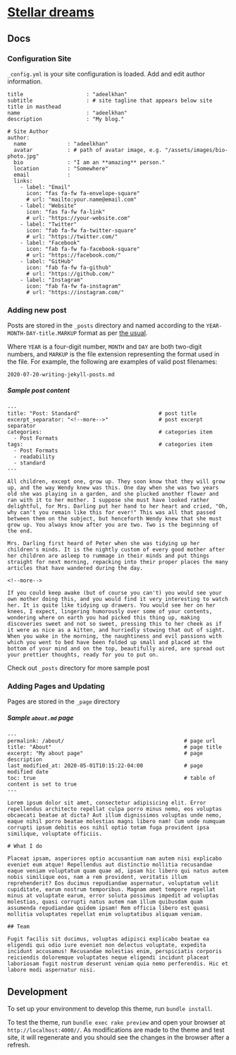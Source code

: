 # [Stellar dreams](https://stellardreams.github.io/)

## Docs

### Configuration Site

`_config.yml` is your site configuration is loaded. Add and edit author information.

```
title                    : "adeelkhan"
subtitle                 : # site tagline that appears below site title in masthead
name                     : "adeelkhan"
description              : "My blog."

# Site Author
author:
  name             : "adeelkhan"
  avatar           : # path of avatar image, e.g. "/assets/images/bio-photo.jpg"
  bio              : "I am an **amazing** person."
  location         : "Somewhere"
  email            :
  links:
    - label: "Email"
      icon: "fas fa-fw fa-envelope-square"
      # url: "mailto:your.name@email.com"
    - label: "Website"
      icon: "fas fa-fw fa-link"
      # url: "https://your-website.com"
    - label: "Twitter"
      icon: "fab fa-fw fa-twitter-square"
      # url: "https://twitter.com/"
    - label: "Facebook"
      icon: "fab fa-fw fa-facebook-square"
      # url: "https://facebook.com/"
    - label: "GitHub"
      icon: "fab fa-fw fa-github"
      # url: "https://github.com/"
    - label: "Instagram"
      icon: "fab fa-fw fa-instagram"
      # url: "https://instagram.com/"
```

### Adding new post

Posts are stored in the `_posts` directory and named according to the `YEAR-MONTH-DAY-title.MARKUP` format as per [the usual](https://jekyllrb.com/docs/posts/).

Where `YEAR` is a four-digit number, `MONTH` and `DAY` are both two-digit numbers, and `MARKUP` is the file extension representing the format used in the file. For example, the following are examples of valid post filenames:

```
2020-07-20-writing-jekyll-posts.md
```

##### Sample post content
```
---
title: "Post: Standard"							# post title
excerpt_separator: "<!--more-->"				# post excerpt separator
categories:										# categories item
  - Post Formats
tags:											# categories item
  - Post Formats
  - readability
  - standard
---

All children, except one, grow up. They soon know that they will grow up, and the way Wendy knew was this. One day when she was two years old she was playing in a garden, and she plucked another flower and ran with it to her mother. I suppose she must have looked rather delightful, for Mrs. Darling put her hand to her heart and cried, "Oh, why can't you remain like this for ever!" This was all that passed between them on the subject, but henceforth Wendy knew that she must grow up. You always know after you are two. Two is the beginning of the end.

Mrs. Darling first heard of Peter when she was tidying up her children's minds. It is the nightly custom of every good mother after her children are asleep to rummage in their minds and put things straight for next morning, repacking into their proper places the many articles that have wandered during the day.

<!--more-->

If you could keep awake (but of course you can't) you would see your own mother doing this, and you would find it very interesting to watch her. It is quite like tidying up drawers. You would see her on her knees, I expect, lingering humorously over some of your contents, wondering where on earth you had picked this thing up, making discoveries sweet and not so sweet, pressing this to her cheek as if it were as nice as a kitten, and hurriedly stowing that out of sight. When you wake in the morning, the naughtiness and evil passions with which you went to bed have been folded up small and placed at the bottom of your mind and on the top, beautifully aired, are spread out your prettier thoughts, ready for you to put on.
```

Check out `_posts` directory for more  sample post

### Adding Pages and Updating

Pages are stored in the `_page` directory

#####  Sample `about.md` page

```
---
permalink: /about/										# page url
title: "About" 											# page title
excerpt: "My about page"								# page description
last_modified_at: 2020-05-01T10:15:22-04:00 			# page modified date
toc: true												# table of content is set to true
---

Lorem ipsum dolor sit amet, consectetur adipisicing elit. Error repellendus architecto repellat culpa porro minus nemo, eos voluptas obcaecati beatae at dicta? Aut illum dignissimos voluptas unde nemo, eaque nihil porro beatae molestias magni libero nam! Cum unde numquam corrupti ipsum debitis eos nihil optio totam fuga provident ipsa similique, voluptate officiis.

# What I do

Placeat ipsam, asperiores optio accusantium nam autem nisi explicabo eveniet eum atque! Repellendus aut distinctio mollitia recusandae eaque veniam voluptatum quam quae ad, ipsam hic libero qui natus autem nobis similique eos, nam a rem provident, veritatis illum reprehenderit? Eos ducimus repudiandae aspernatur, voluptatum velit cupiditate, earum nostrum temporibus. Magnam amet tempore repellat minus at voluptate earum, error soluta possimus impedit ad voluptas molestias, quasi corrupti natus autem nam illum quibusdam quam assumenda repudiandae quidem ipsam! Rem officia libero est quasi mollitia voluptates repellat enim voluptatibus aliquam veniam.

## Team

Fugit facilis sit ducimus, voluptas adipisci explicabo beatae ea eligendi qui odio iure eveniet non delectus voluptate, expedita incidunt accusamus! Recusandae molestias enim, perspiciatis corporis reiciendis doloremque voluptates neque eligendi incidunt placeat laboriosam fugit nostrum deserunt veniam quia nemo perferendis. Hic et labore modi aspernatur nisi.
```

## Development

To set up your environment to develop this theme, run `bundle install`.

To test the theme, run `bundle exec rake preview` and open your browser at `http://localhost:4000//`. As modifications are made to the theme and test site, it will regenerate and you should see the changes in the browser after a refresh.
